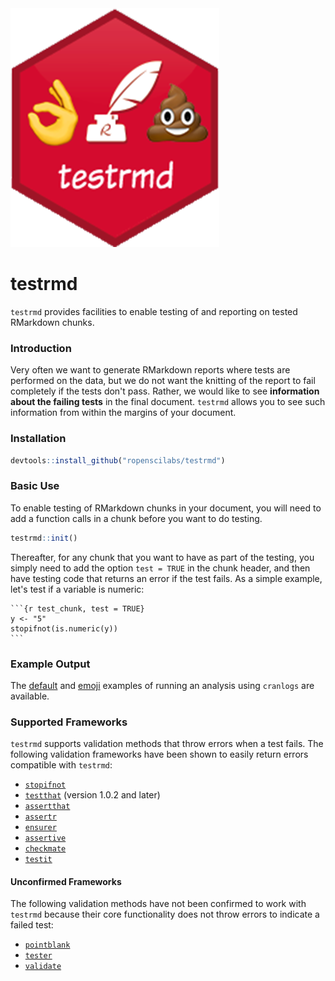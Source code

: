 <img src = "testrmd_hex.png">

# testrmd

`testrmd` provides facilities to enable testing of and reporting on tested
RMarkdown chunks.

### Introduction

Very often we want to generate RMarkdown reports where tests are performed on
the data, but we do not want the knitting of the report to fail completely 
if the tests don't pass. Rather, we would like to see **information about the
failing tests** in the final document. `testrmd` allows you to see such 
information from within the margins of your document.

### Installation

```r
devtools::install_github("ropenscilabs/testrmd")
```

### Basic Use

To enable testing of RMarkdown chunks in your document, you will need to add
a function calls in a chunk before you want to do testing.

```r
testrmd::init()
```

Thereafter, for any chunk that you want to have as part of the testing, you simply
need to add the option `test = TRUE` in the chunk header, and then have testing code
that returns an error if the test fails. As a simple example, let's test if
a variable is numeric:

    ```{r test_chunk, test = TRUE}
    y <- "5"
    stopifnot(is.numeric(y))
    ```

### Example Output

The [default](https://ropenscilabs.github.io/testrmd/cranlogs_default.html) and [emoji](https://ropenscilabs.github.io/testrmd/cranlogs_emoji.html) examples of running
an analysis using `cranlogs` are available.

### Supported Frameworks

`testrmd` supports validation methods that throw errors when a test fails. The following validation frameworks have been shown to easily return errors compatible with `testrmd`:

* [`stopifnot`](https://stat.ethz.ch/R-manual/R-devel/library/base/html/stopifnot.html)
* [`testthat`](https://github.com/hadley/testthat) (version 1.0.2 and later)
* [`assertthat`](https://github.com/hadley/assertthat)
* [`assertr`](https://github.com/ropensci/assertr)
* [`ensurer`](https://github.com/smbache/ensure)
* [`assertive`](https://bitbucket.org/richierocks/assertive)
* [`checkmate`](https://github.com/mllg/checkmate)
* [`testit`](https://github.com/yihui/testit)

#### Unconfirmed Frameworks

The following validation methods have not been confirmed to work with `testrmd` because their core functionality does not throw errors to indicate a failed test:

* [`pointblank`](https://github.com/rich-iannone/pointblank)
* [`tester`](https://github.com/gastonstat/tester)
* [`validate`](https://github.com/data-cleaning/validate)

